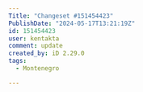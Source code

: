 ```yaml
---
Title: "Changeset #151454423"
PublishDate: "2024-05-17T13:21:19Z"
id: 151454423
user: kentakta
comment: update
created_by: iD 2.29.0
tags:
  - Montenegro

---
```

